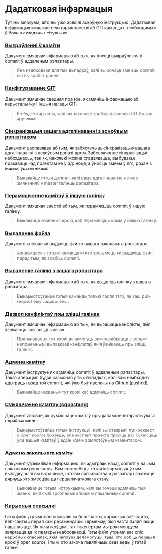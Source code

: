 # Дадатковая інфармацыя

Тут мы мяркуем, што вы ўжо асвоілі асноўную інструкцыю. Дадатковая інфармацыя змяшчае некаторыя звесткі аб GIT камандах, необходимыж ў больш складаных сітуацыях.

### [Выпраўленні ў каміты](amending-a-commit.by.md)
Дакумент змяшчае інфармацыю аб тым, як ўнесці выпраўлення ў commit ў аддаленым рэпазітары.
> Яна неабходная для тых выпадкаў, калі вы хочаце змяніць commit, які вы зрабілі раней.

### [Канфігураванне GIT](configuring-git.by.md)
Дакумент змяшчае сведния пра тое, як змяніць інфармацыю аб карыстальніку і іншыя налады GIT.
> Ён будзе карысны, калі вы захочаце зрабіць ўстаноўкі GIT больш зручнымі.

### [Сінхранізацыя вашага адгалінаванні з асноўным рэпазітаром](keeping-your-fork-synced-with-this-repository.by.md)
Дакумент распавядае аб тым, як забяспечыць сінхранізацыю вашага адгалінаванні з асноўным рэпазітаром. Забеспячэнне сінхранізацыі небходнасць, так як, наколькі можна спадзявацца, вы будзеце працаваць над праектам не ў адзіноце, а ўносіць змены ў яго, разам з іншымі ўдзельнікамі.
> Выканайце гэтыя дзеянні, калі ваша адгалінаванне не мае змяненняў у master галінцы рэпазітара.

### [Перамяшчэнне камітаў ў іншую галінку](moving-a-commit-to-a-different-branch.by.md)
Дакумент змяшчае звесткі аб тым, як перамясціць commit ў іншую галінку.
> Выканайце названыя крокі, каб перамясціць комм ў іншую галінку.

### [Выдаленне файла](removing-a-file.by.md)
Дакумент апісвае як выдаліць файл з вашага лакальнага рэпазітара.
> Азнаёмцеся з гэтымі камандамі каб зразумець як выдаліць файл перад тым, як зрабіць commit.

### [Выдаленне галінкі з вашага рэпазітара](removing-branch-from-your-repository.by.md)
Дакумент змяшчае інфармацыю аб тым, як выдаліць галінку з вашага рэпазітара.
> Выкарыстоўвайце гэтыя каманды толькі пасля таго, як ваш pull-request быў задаволены.

### [Дазвол канфліктаў пры зліцці галінак](resolving-merge-conflicts.by.md)
Дакумент змяшчае інфармацыю аб тым, як вырашаць канфлікты, якія ўзнікаюць пры зліцці галінак.
> Прапанаваныя тут крокі дапамогуць вам разабрацца з вельмі непрыемнымі выпадкамі канфліктаў якія ўзнікаюць пры зліцці галінак.

### [Адмена камітаў](reverting-a-commit.by.md)
Дакумент інструктуе як адмяніць commit ў аддаленым рэпазітары. Такая аперацыя будзе карысная ў тых выпадках, калі вам неабходна адыграць назад той commit, які ўжо быў пасланы на Github (pushed).
> Выканайце названыя тут крокі каб адмяніць commit.

### [Сумяшчэнне камітаў (squashing)](squashing-commits.by.md)
Дакумент апісвае, як сумяшчаць камітаў пры дапамозе інтэрактыўнага перабазавання.
> Выкарыстоўвайце гэтыя інструкцыі, калі вы стварылі пул-реквест ў open source праекце, але эксперт праекта просіць вас сумясціць усе вашыя камітаў ў адзін комм з змястоўным каментаром.

### [Адмена лакальнага каміту](undoing-a-commit.by.md)
Дакумент утрымлівае інфармацыю, як адыграць назад commit ў вашым лакальным рэпазітары. Вам спатрэбіцца гэтая інфармацыя ў тым выпадку, калі вы вырашыце, што вы сапсавалі ваш рэпазітар і захочаце вярнуць яго змесціва да першапачатковага стану.
> Выконвайце гэтым інструкцыям, калі вы хочаце адмяніць тыя змены, якія былі зробленыя апошнім лакальным commit .

### [Карысныя спасылкі](Useful-links-for-further-learning.by.md)
Гэты файл утрымлівае спасылкі на блог-пасты, карысныя вэб-сайты, вэб-сайты з пералікам рэкамендацыі і прыёмаў, якія часта палягчаюць наша жыццё. Як пачаткоўцам, так і экспертам мы рэкамендуем звяртацца да іх па меры неабходнасці. Гэты файл утрымлівае спіс карысных спасылак, якія напэўна дапамогуць і тым, хто робіць першыя крокі ў open source, і тым, хто захоча павялічыць свае веды ў гэтай галіне.
